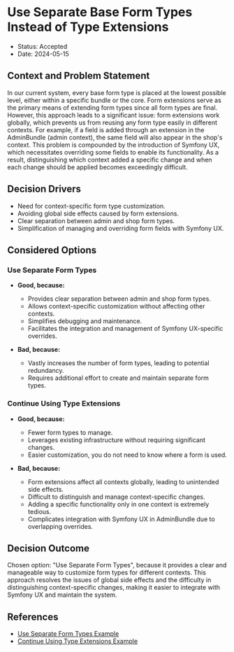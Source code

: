# Use Separate Base Form Types Instead of Type Extensions

* Status: Accepted
* Date: 2024-05-15

## Context and Problem Statement

In our current system, every base form type is placed at the lowest possible level, either within a specific bundle or the core. 
Form extensions serve as the primary means of extending form types since all form types are final. 
However, this approach leads to a significant issue: form extensions work globally, which prevents us from reusing any form type easily in different contexts. 
For example, if a field is added through an extension in the AdminBundle (admin context), the same field will also appear in the shop's context.
This problem is compounded by the introduction of Symfony UX, which necessitates overriding some fields to enable its functionality. 
As a result, distinguishing which context added a specific change and when each change should be applied becomes exceedingly difficult.

## Decision Drivers

* Need for context-specific form type customization.
* Avoiding global side effects caused by form extensions.
* Clear separation between admin and shop form types.
* Simplification of managing and overriding form fields with Symfony UX.

## Considered Options

### Use Separate Form Types

* **Good, because:**
    * Provides clear separation between admin and shop form types.
    * Allows context-specific customization without affecting other contexts.
    * Simplifies debugging and maintenance.
    * Facilitates the integration and management of Symfony UX-specific overrides.

* **Bad, because:**
    * Vastly increases the number of form types, leading to potential redundancy.
    * Requires additional effort to create and maintain separate form types.

### Continue Using Type Extensions

* **Good, because:**
    * Fewer form types to manage.
    * Leverages existing infrastructure without requiring significant changes.
    * Easier customization, you do not need to know where a form is used.

* **Bad, because:**
    * Form extensions affect all contexts globally, leading to unintended side effects.
    * Difficult to distinguish and manage context-specific changes.
    * Adding a specific functionality only in one context is extremely tedious.
    * Complicates integration with Symfony UX in AdminBundle due to overlapping overrides.

## Decision Outcome

Chosen option: "Use Separate Form Types", because it provides a clear and manageable way to customize form types for different contexts.
This approach resolves the issues of global side effects and the difficulty in distinguishing context-specific changes, making it easier to integrate with Symfony UX and maintain the system.

## References

* [Use Separate Form Types Example](https://github.com/Sylius/Sylius/pull/16257)
* [Continue Using Type Extensions Example](https://github.com/Sylius/Sylius/pull/15896)
